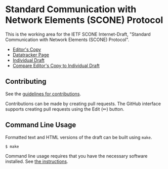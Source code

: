 # Standard Communication with Network Elements (SCONE) Protocol

This is the working area for the IETF SCONE Internet-Draft, "Standard Communication with Network Elements (SCONE) Protocol".

* [Editor's Copy](https://ietf-wg-scone.github.io/scone/#go.draft-ietf-scone-protocol.html)
* [Datatracker Page](https://datatracker.ietf.org/doc/draft-ietf-scone-protocol)
* [Individual Draft](https://datatracker.ietf.org/doc/html/draft-ietf-scone-protocol)
* [Compare Editor's Copy to Individual Draft](https://ietf-wg-scone.github.io/scone/#go.draft-ietf-scone-protocol.diff)


## Contributing

See the
[guidelines for contributions](https://github.com/ietf-wg-scone/scone/blob/main/CONTRIBUTING.md).

Contributions can be made by creating pull requests.
The GitHub interface supports creating pull requests using the Edit (✏) button.


## Command Line Usage

Formatted text and HTML versions of the draft can be built using `make`.

```sh
$ make
```

Command line usage requires that you have the necessary software installed.  See
[the instructions](https://github.com/martinthomson/i-d-template/blob/main/doc/SETUP.md).
